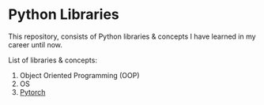# Python Libraries

This repository, consists of Python libraries & concepts I have learned in my career until now.

List of libraries & concepts:

1. Object Oriented Programming (OOP)
2. OS
3. [Pytorch](https://pytorch.org/)
